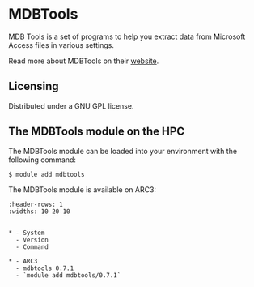 # MDBTools

MDB Tools is a set of programs to help you extract data from Microsoft Access files in various settings.



Read more about MDBTools on their [website](https://github.com/brianb/mdbtools/).





## Licensing

Distributed under a GNU GPL license.



## The MDBTools module on the HPC

The MDBTools module can be loaded into your environment with the following command:

```bash
$ module add mdbtools
```

The MDBTools module is available on ARC3:

```{list-table}
:header-rows: 1
:widths: 10 20 10


* - System
  - Version
  - Command

* - ARC3
  - mdbtools 0.7.1
  - `module add mdbtools/0.7.1`

```
